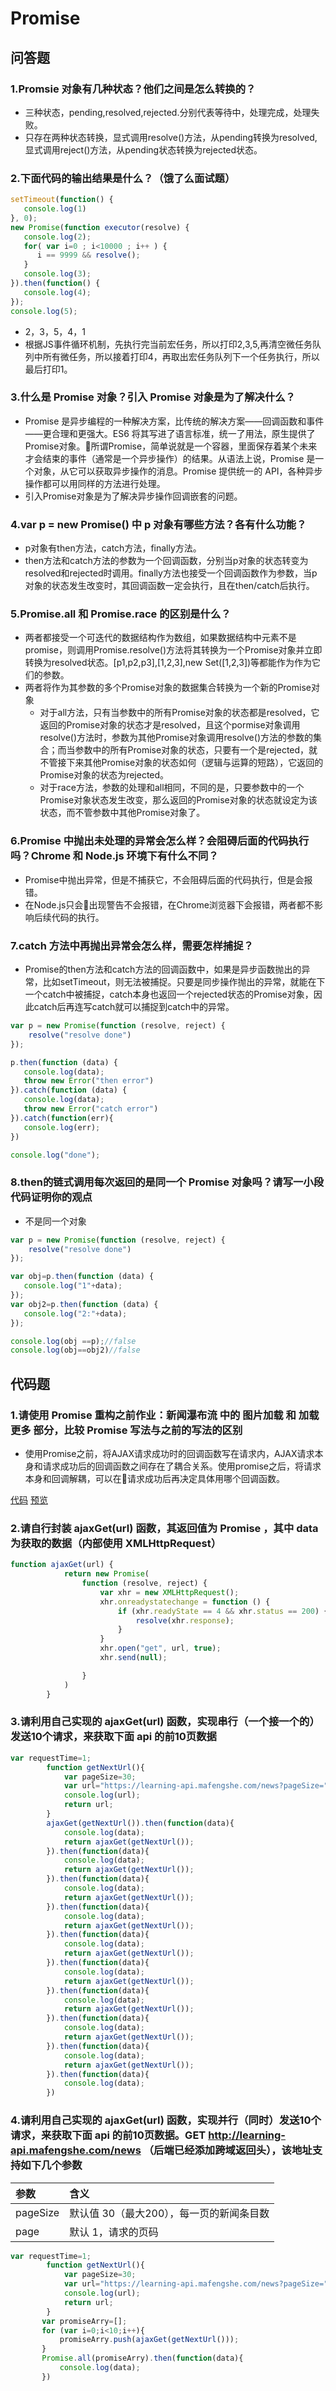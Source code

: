 # Promise

## 问答题

### 1.Promsie 对象有几种状态？他们之间是怎么转换的？

- 三种状态，pending,resolved,rejected.分别代表等待中，处理完成，处理失败。
- 只存在两种状态转换，显式调用resolve()方法，从pending转换为resolved,显式调用reject()方法，从pending状态转换为rejected状态。

### 2.下面代码的输出结果是什么？（饿了么面试题）

```js
setTimeout(function() {
   console.log(1)
}, 0);
new Promise(function executor(resolve) {
   console.log(2);
   for( var i=0 ; i<10000 ; i++ ) {
      i == 9999 && resolve();
   }
   console.log(3);
}).then(function() {
   console.log(4);
});
console.log(5);
```

- 2，3，5，4，1
- 根据JS事件循环机制，先执行完当前宏任务，所以打印2,3,5,再清空微任务队列中所有微任务，所以接着打印4，再取出宏任务队列下一个任务执行，所以最后打印1。

### 3.什么是 Promise 对象？引入 Promise 对象是为了解决什么？

- Promise 是异步编程的一种解决方案，比传统的解决方案——回调函数和事件——更合理和更强大。ES6 将其写进了语言标准，统一了用法，原生提供了Promise对象。所谓Promise，简单说就是一个容器，里面保存着某个未来才会结束的事件（通常是一个异步操作）的结果。从语法上说，Promise 是一个对象，从它可以获取异步操作的消息。Promise 提供统一的 API，各种异步操作都可以用同样的方法进行处理。
- 引入Promise对象是为了解决异步操作回调嵌套的问题。

### 4.var p = new Promise() 中 p 对象有哪些方法？各有什么功能？

- p对象有then方法，catch方法，finally方法。
- then方法和catch方法的参数为一个回调函数，分别当p对象的状态转变为resolved和rejected时调用。finally方法也接受一个回调函数作为参数，当p对象的状态发生改变时，其回调函数一定会执行，且在then/catch后执行。

### 5.Promise.all 和 Promise.race 的区别是什么？

- 两者都接受一个可迭代的数据结构作为数组，如果数据结构中元素不是promise，则调用Promise.resolve()方法将其转换为一个Promise对象并立即转换为resolved状态。[p1,p2,p3],[1,2,3],new Set([1,2,3])等都能作为作为它们的参数。
- 两者将作为其参数的多个Promise对象的数据集合转换为一个新的Promise对象
  - 对于all方法，只有当参数中的所有Promise对象的状态都是resolved，它返回的Promise对象的状态才是resolved，且这个pormise对象调用resolve()方法时，参数为其他Promise对象调用resolve()方法的参数的集合；而当参数中的所有Promise对象的状态，只要有一个是rejected，就不管接下来其他Promise对象的状态如何（逻辑与运算的短路），它返回的Promise对象的状态为rejected。
  - 对于race方法，参数的处理和all相同，不同的是，只要参数中的一个Promise对象状态发生改变，那么返回的Promise对象的状态就设定为该状态，而不管参数中其他Promise对象了。

### 6.Promise 中抛出未处理的异常会怎么样？会阻碍后面的代码执行吗？Chrome 和 Node.js 环境下有什么不同？

- Promise中抛出异常，但是不捕获它，不会阻碍后面的代码执行，但是会报错。
- 在Node.js只会出现警告不会报错，在Chrome浏览器下会报错，两者都不影响后续代码的执行。

### 7.catch 方法中再抛出异常会怎么样，需要怎样捕捉？

- Promise的then方法和catch方法的回调函数中，如果是异步函数抛出的异常，比如setTimeout，则无法被捕捉。只要是同步操作抛出的异常，就能在下一个catch中被捕捉，catch本身也返回一个rejected状态的Promise对象，因此catch后再连写catch就可以捕捉到catch中的异常。

```js
var p = new Promise(function (resolve, reject) {
    resolve("resolve done")
});

p.then(function (data) {
   console.log(data);
   throw new Error("then error") 
}).catch(function (data) {
   console.log(data);
   throw new Error("catch error")
}).catch(function(err){
   console.log(err);
})

console.log("done");
```

### 8.then的链式调用每次返回的是同一个 Promise 对象吗？请写一小段代码证明你的观点

- 不是同一个对象

```js
var p = new Promise(function (resolve, reject) {
    resolve("resolve done")
});

var obj=p.then(function (data) {
   console.log("1"+data);
});
var obj2=p.then(function (data) {
   console.log("2:"+data);
});

console.log(obj ==p);//false
console.log(obj==obj2)//false
```

## 代码题

### 1.请使用 Promise 重构之前作业：新闻瀑布流 中的 图片加载 和 加载更多 部分，比较 Promise 写法与之前的写法的区别

- 使用Promise之前，将AJAX请求成功时的回调函数写在请求内，AJAX请求本身和请求成功后的回调函数之间存在了耦合关系。使用promise之后，将请求本身和回调解耦，可以在请求成功后再决定具体用哪个回调函数。

[代码]()
[预览]()

### 2.请自行封装 ajaxGet(url) 函数，其返回值为 Promise ，其中 data 为获取的数据（内部使用 XMLHttpRequest）

```js
function ajaxGet(url) {
            return new Promise(
                function (resolve, reject) {
                    var xhr = new XMLHttpRequest();
                    xhr.onreadystatechange = function () {
                        if (xhr.readyState == 4 && xhr.status == 200) {
                            resolve(xhr.response);
                        }
                    }
                    xhr.open("get", url, true);
                    xhr.send(null);

                }
            )
        }
```

### 3.请利用自己实现的 ajaxGet(url) 函数，实现串行（一个接一个的）发送10个请求，来获取下面 api 的前10页数据

```js
var requestTime=1;
        function getNextUrl(){
            var pageSize=30;
            var url="https://learning-api.mafengshe.com/news?pageSize="+pageSize+"&page="+requestTime++;
            console.log(url);
            return url;
        }
        ajaxGet(getNextUrl()).then(function(data){
            console.log(data);
            return ajaxGet(getNextUrl());
        }).then(function(data){
            console.log(data);
            return ajaxGet(getNextUrl());
        }).then(function(data){
            console.log(data);
            return ajaxGet(getNextUrl());
        }).then(function(data){
            console.log(data);
            return ajaxGet(getNextUrl());
        }).then(function(data){
            console.log(data);
            return ajaxGet(getNextUrl());
        }).then(function(data){
            console.log(data);
            return ajaxGet(getNextUrl());
        }).then(function(data){
            console.log(data);
            return ajaxGet(getNextUrl());
        }).then(function(data){
            console.log(data);
            return ajaxGet(getNextUrl());
        }).then(function(data){
            console.log(data);
            return ajaxGet(getNextUrl());
        }).then(function(data){
            console.log(data);
        })
```

### 4.请利用自己实现的 ajaxGet(url) 函数，实现并行（同时）发送10个请求，来获取下面 api 的前10页数据。GET http://learning-api.mafengshe.com/news （后端已经添加跨域返回头），该地址支持如下几个参数

|参数|含义|
|:--|:--|
|pageSize|默认值 30（最大200），每一页的新闻条目数|
|page|默认 1，请求的页码|

```js
var requestTime=1;
        function getNextUrl(){
            var pageSize=30;
            var url="https://learning-api.mafengshe.com/news?pageSize="+pageSize+"&page="+requestTime++;
            console.log(url);
            return url;
        }
       var promiseArry=[];
       for (var i=0;i<10;i++){
           promiseArry.push(ajaxGet(getNextUrl()));
       }
       Promise.all(promiseArry).then(function(data){
           console.log(data);
       })
```